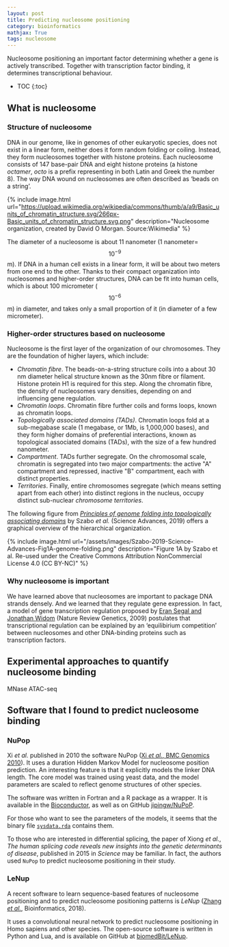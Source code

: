 ```yaml
---
layout: post
title: Predicting nucleosome positioning
category: bioinformatics
mathjax: True
tags: nucleosome
---
```


Nucleosome positioning an important factor determining whether a gene is
actively transcribed. Together with transcription factor binding, it determines
transcriptional behaviour.

* TOC
{:toc}

## What is nucleosome

### Structure of nucleosome

DNA in our genome, like in genomes of other eukaryotic species, does not exist
in a linear form, neither does it form random folding or coiling. Instead, they
form nucleosomes together with histone proteins. Each nucleosome consists of 147
base-pair DNA and eight histone proteins (a histone *octamer*, *octo* is a
prefix representing in both Latin and Greek the number 8). The way DNA wound on
nucleosomes are often described as &lsquo;beads on a string&rsquo;.

{% include image.html
url="https://upload.wikimedia.org/wikipedia/commons/thumb/a/a9/Basic_units_of_chromatin_structure.svg/266px-Basic_units_of_chromatin_structure.svg.png"
description="Nucleosome organization, created by David O Morgan. Source:Wikimedia"
%}

The diameter of a nucleosome is about 11 nanometer (1 nanometer=$$ 10^{-9} $$ m).
If DNA in a human cell exists in a linear form, it will be about two meters from
one end to the other.  Thanks to their compact organization into nucleosomes and
higher-order structures, DNA can be fit into human cells, which is about 100
micrometer ($$ 10^{-6} $$ m) in diameter, and takes only a small proportion of it
(in diameter of a few micrometer).

### Higher-order structures based on nucleosome

Nucleosome is the first layer of the organization of our chromosomes. They are
the foundation of higher layers, which include:

* *Chromatin fibre*. The beads-on-a-string structure coils into a about 30 nm
  diameter helical structure known as the 30nm fibre or filament. Histone
  protein H1 is required for this step. Along the chromatin fibre, the density
  of nucleosomes vary densities, depending on and influencing gene regulation.
* *Chromatin loops*. Chromatin fibre further coils and
  forms loops, known as chromatin loops.
* *Topologically associated domains (TADs)*. Chromatin loops fold at a
  sub-megabase scale (1 megabase, or 1Mb, is 1,000,000 bases), and they form
  higher domains of preferential interactions, known as topological associated
  domains (TADs), with the size of a few hundred nanometer.
* *Compartment*. TADs further segregate. On the chromosomal scale, chromatin is
  segregated into two major compartments: the active "A" compartment and
  repressed, inactive "B" compartment, each with distinct properties.
* *Territories*. Finally, entire chromosomes segregate (which means setting
  apart from each other) into distinct regions in the nucleus, occupy distinct
  sub-nuclear *chromosome territories*.

The following figure from [*Principles of genome folding into topologically
associating domains*]() by Szabo *et al.* (Science Advances, 2019) offers a
graphical overview of the hierarchical organization.

{% include image.html
url="/assets/images/Szabo-2019-Science-Advances-Fig1A-genome-folding.png"
description="Figure 1A by Szabo et al. Re-used under the Creative Commons Attribution NonCommercial License 4.0 (CC BY-NC)"
%}

### Why nucleosome is important

We have learned above that nucleosomes are important to package DNA strands
densely. And we learned that they regulate gene expression. In fact, a model of
gene transcription regulation proposed by [Eran Segal and Jonathan
Widom](https://www.nature.com/articles/nrg2591) (Nature Review Genetics, 2009)
postulates that transcriptional regulation can be explained by an
&lsquo;equilibirium competition&rsquo; between nucleosomes and other DNA-binding
proteins such as transcription factors.

## Experimental approaches to quantify nucleosome binding

MNase
ATAC-seq

## Software that I found to predict nucleosome binding

### NuPop

Xi *et al.* published in 2010 the software NuPop ([Xi *et al.*, BMC Genomics
2010](https://bmcbioinformatics.biomedcentral.com/articles/10.1186/1471-2105-11-346)).
It uses a duration Hidden Markov Model for nucleosome position prediction. An
interesting feature is that it explicitly models the linker DNA length. The
core model was trained using yeast data, and the model parameters are scaled to
reflect genome structures of other species.

The software was written in Fortran and a R package as a wrapper. It is
available in the
[Bioconductor](https://www.bioconductor.org/packages/release/bioc/html/NuPoP.html),
as well as on GitHub [jipingw/NuPoP](https://github.com/jipingw/NuPoP).

For those who want to see the parameters of the models, it seems that the binary
file [`sysdata.rda`](https://github.com/Accio/NuPoP/tree/master/R) contains
them.

To those who are interested in differential splicing, the paper of Xiong *et
al.*, *The human splicing code reveals new insights into the genetic
determinants of disease*, published in 2015 in *Science* may be familiar. In
fact, the authors used `NuPop` to predict nucleosome positioning in their study.

### LeNup

A recent software to learn sequence-based features of nucleosome positioning and
to predict nucleosome positioning patterns is *LeNup* ([Zhang *et
al.*](https://academic.oup.com/bioinformatics/article/34/10/1705/4796955),
Bioinformatics, 2018).

It uses a convolutional neural network to predict nucleosome positioning in Homo
sapiens and other species. The open-source software is written in Python and
Lua, and is available on GitHub at
[biomedBit/LeNup](https://academic.oup.com/bioinformatics/article/34/10/1705/4796955#supplementary-data).

